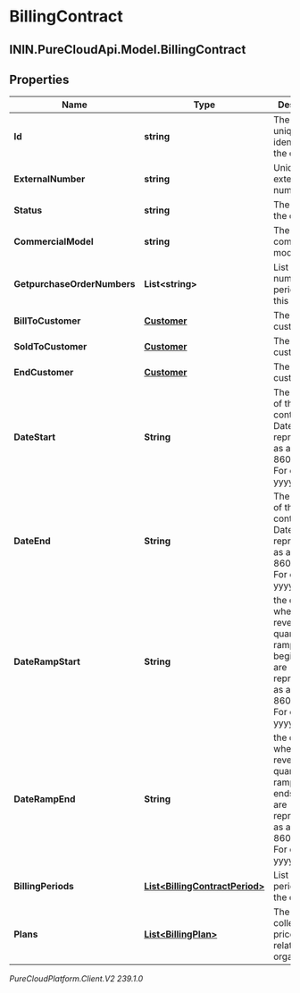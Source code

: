 # BillingContract

## ININ.PureCloudApi.Model.BillingContract

## Properties

|Name | Type | Description | Notes|
|------------ | ------------- | ------------- | -------------|
| **Id** | **string** | The globally unique identifier for the object. | [optional] |
| **ExternalNumber** | **string** | Unique external number. | [optional] |
| **Status** | **string** | The status of the contract. | [optional] |
| **CommercialModel** | **string** | The type of commercial model. | [optional] |
| **GetpurchaseOrderNumbers** | **List&lt;string&gt;** | List of po numbers periods for this contract. | [optional] |
| **BillToCustomer** | [**Customer**](Customer) | The bill to customer. | [optional] |
| **SoldToCustomer** | [**Customer**](Customer) | The sold to customer. | [optional] |
| **EndCustomer** | [**Customer**](Customer) | The end customer. | [optional] |
| **DateStart** | **String** | The start date of the contract. Dates are represented as an ISO-8601 string. For example: yyyy-MM-dd | [optional] |
| **DateEnd** | **String** | The end date of the contract. Dates are represented as an ISO-8601 string. For example: yyyy-MM-dd | [optional] |
| **DateRampStart** | **String** | the date when the first revenue or quantity in a ramped deal begins. Dates are represented as an ISO-8601 string. For example: yyyy-MM-dd | [optional] |
| **DateRampEnd** | **String** | the date when the first revenue or quantity in a ramped deal ends. Dates are represented as an ISO-8601 string. For example: yyyy-MM-dd | [optional] |
| **BillingPeriods** | [**List&lt;BillingContractPeriod&gt;**](BillingContractPeriod) | List of billing periods for the contract. | [optional] |
| **Plans** | [**List&lt;BillingPlan&gt;**](BillingPlan) | The collection of prices for the related organizations. | [optional] |



_PureCloudPlatform.Client.V2 239.1.0_
